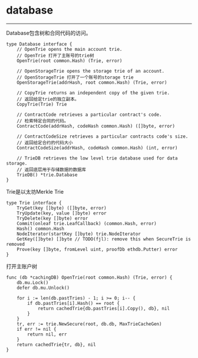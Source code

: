 # database #

----------
Database包含树和合同代码的访问。

	type Database interface {
		// OpenTrie opens the main account trie.
		// OpenTrie 打开了主账号的trie树
		OpenTrie(root common.Hash) (Trie, error)
	
		// OpenStorageTrie opens the storage trie of an account.
		// OpenStorageTrie 打开了一个账号的storage trie
		OpenStorageTrie(addrHash, root common.Hash) (Trie, error)
		
		// CopyTrie returns an independent copy of the given trie.
		// 返回给定trie的独立副本。
		CopyTrie(Trie) Trie
	
		// ContractCode retrieves a particular contract's code.
		// 检索特定合同的代码。
		ContractCode(addrHash, codeHash common.Hash) ([]byte, error)
	
		// ContractCodeSize retrieves a particular contracts code's size.
		// 返回给定合约的代码大小
		ContractCodeSize(addrHash, codeHash common.Hash) (int, error)
	
		// TrieDB retrieves the low level trie database used for data storage.
		// 返回底层用于存储数据的数据库
		TrieDB() *trie.Database
	}

Trie是以太坊Merkle Trie
	
	type Trie interface {
		TryGet(key []byte) ([]byte, error)
		TryUpdate(key, value []byte) error
		TryDelete(key []byte) error
		Commit(onleaf trie.LeafCallback) (common.Hash, error)
		Hash() common.Hash
		NodeIterator(startKey []byte) trie.NodeIterator
		GetKey([]byte) []byte // TODO(fjl): remove this when SecureTrie is removed
		Prove(key []byte, fromLevel uint, proofDb ethdb.Putter) error
	}


打开主账户树

	func (db *cachingDB) OpenTrie(root common.Hash) (Trie, error) {
		db.mu.Lock()
		defer db.mu.Unlock()
	
		for i := len(db.pastTries) - 1; i >= 0; i-- {
			if db.pastTries[i].Hash() == root {
				return cachedTrie{db.pastTries[i].Copy(), db}, nil
			}
		}
		tr, err := trie.NewSecure(root, db.db, MaxTrieCacheGen)
		if err != nil {
			return nil, err
		}
		return cachedTrie{tr, db}, nil
	}
